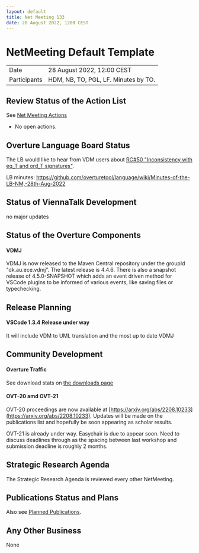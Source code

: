 ```yaml
---
layout: default
title: Net Meeting 133
date: 28 August 2022, 1200 CEST
---
```


<script src="https://code.jquery.com/jquery-1.11.1.min.js">
</script>
<script src="/javascripts/edit.js"></script>
<script>setEditButonNm();</script>

# NetMeeting Default Template

|||
|---|---|
| Date | 28 August 2022, 12:00 CEST |
| Participants | HDM, NB, TO, PGL, LF.  Minutes by TO. |


## Review Status of the Action List

See [Net Meeting Actions](https://github.com/overturetool/overturetool.github.io/issues?q=is%3Aopen+is%3Aissue+label%3A%22action+net-meeting%22)

* No open actions.


## Overture Language Board Status
The LB would like to hear from VDM users about [RC#50 "Inconsistency with eq_T and ord_T signatures"](https://github.com/overturetool/language/issues/50).


LB minutes: https://github.com/overturetool/language/wiki/Minutes-of-the-LB-NM,-28th-Aug-2022

## Status of ViennaTalk Development

no major updates

##  Status of the Overture Components

#### VDMJ

VDMJ is now released to the Maven Central repository under the groupId "dk.au.ece.vdmj". The latest release is 4.4.6. There is also a snapshot release of 4.5.0-SNAPSHOT which adds an event driven method for VSCode plugins to be informed of various events, like saving files or typechecking.


##  Release Planning

#### VSCode 1.3.4 Release under way

It will include VDM to UML translation and the most up to date VDMJ

#### 

##  Community Development

#### Overture Traffic

See download stats on [the downloads page](https://www.overturetool.org/download/)

#### OVT-20 amd OVT-21

OVT-20 proceedings are now available at [https://arxiv.org/abs/2208.10233](https://arxiv.org/abs/2208.10233). Updates will be made on the publications list and hopefully be soon appearing as scholar results.

OVT-21 is already under way. Easychair is due to appear soon. Need to discuss deadlines through as the spacing between last workshop and submission deadline is roughly 2 months.


##  Strategic Research Agenda

The Strategic Research Agenda is reviewed every other NetMeeting.


##  Publications Status and Plans

Also see [Planned Publications](https://www.overturetool.org/publications/PlannedPublications.html).

##  Any Other Business

None
<div id="edit_page_div"></div>


